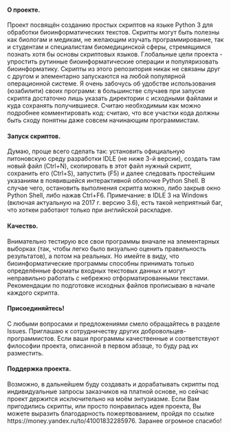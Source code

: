 <h4>О проекте.</h4>
Проект посвящён созданию простых скриптов на языке Python 3 для обработки биоинформатических текстов. Скрипты могут быть полезны как биологам и медикам, не желающим изучать программирование, так и студентам и специалистам биомедицинской сферы, стремящимся познать хотя бы основы скриптовых языков. Глобальные цели проекта - упростить рутинные биоинформатические операции и популяризовать биоинформатику. Скрипты из этого репозитория никак не связаны друг с другом и элементарно запускаются на любой популярной операционной системе. Я очень забочусь об удобстве использования (юзабилити) своих программ: в большинстве случаев при запуске скрипта достаточно лишь указать директории с исходными файлами и куда сохранять получившиеся. Считаю необходимым как можно подробнее комментировать код: считаю, что все участки кода должны быть сходу понятны даже совсем начинающим программистам.

<h4>Запуск скриптов.</h4>
Думаю, проще всего сделать так: установить официальную питоновскую среду разработки IDLE (не ниже 3-й версии), создать там новый файл (Ctrl+N), скопировать в этот файл нужный скрипт, сохранить его (Ctrl+S), запустить (F5) и далее следовать простейшим указаниям в появившейся интерактивной оболочке Python Shell. В случае чего, остановить выполнения скрипта можно, либо закрыв окно Python Shell, либо нажав Ctrl+F6. Примечание: в IDLE 3 на Windows (включая актуальную на 2017 г. версию 3.6), есть такой неприятный баг, что хоткеи работают только при английской раскладке.

<h4>Качество.</h4>
Внимательно тестирую все свои программы вначале на элементарных выборках (так, чтобы легко было визуально оценить правильность результатов), а потом на реальных. Но имейте в виду, что биоинформатические программы способны принимать только определённые форматы входных текстовых данных и могут неправильно работать с небрежно отформатированными текстами. Рекомендации по подготовке исходных файлов прописываю в начале каждого скрипта.

<h4>Присоединяйтесь!</h4>
С любыми вопросами и предложениями смело обращайтесь в разделе Issues. Приглашаю к сотрудничеству других добровольцев-программистов. Если ваши программы качественные и соответствуют философии проекта, описанной в первом абзаце, то буду рад их разместить.

<h4>Поддержка проекта.</h4>
Возможно, в дальнейшем буду создавать и дорабатывать скрипты под индивидуальные запросы заказчиков на платной основе, но сейчас проект держится исключительно на моём энтузиазме. Если Вам пригодились скрипты, или просто понравилась идея проекта, Вы можете выразить благодарность пожертвованием, пройдя по ссылке https://money.yandex.ru/to/41001832285976. Заранее огромное спасибо!
